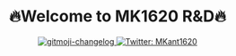<h1 align="center">🔥Welcome to MK1620 R&D🔥</h1>
<p align="center">
  </a>
  </a>
  <a href="https://github.com/MadKunt/gitmoji-changelog">
    <img src="https://img.shields.io/badge/changelog-gitmoji-brightgreen.svg" alt="gitmoji-changelog">
  </a>
  <a href="https://twitter.com/MKant1620">
    <img alt="Twitter: MKant1620" src="https://img.shields.io/twitter/follow/MKant1620.svg?style=social" target="_blank" />
  </a>
</p>


<!---
Madkunt/Madkunt is a ✨ special ✨ repository because its `README.md` (this file) appears on your GitHub profile.
You can click the Preview link to take a look at your changes.
--->
